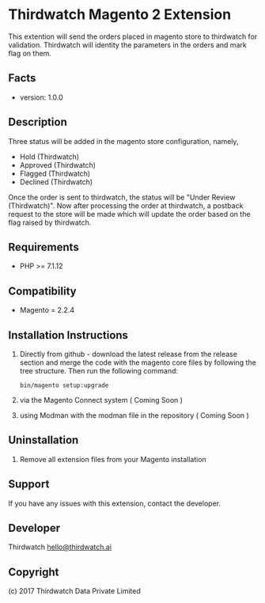 Thirdwatch Magento 2 Extension
=====================
This extention will send the orders placed in magento store to thirdwatch for validation. Thirdwatch will identity the parameters in the orders and mark flag on them.

Facts
-----
- version: 1.0.0

Description
-----------
Three status will be added in the magento store configuration, namely,
- Hold (Thirdwatch)
- Approved (Thirdwatch)
- Flagged (Thirdwatch)
- Declined (Thirdwatch)

Once the order is sent to thirdwatch, the status will be "Under Review (Thirdwatch)". Now after processing the order at thirdwatch, a postback request to the store will be made which will update the order based on the flag raised by thirdwatch.

Requirements
------------
- PHP >= 7.1.12

Compatibility
-------------
- Magento = 2.2.4

Installation Instructions
-------------------------

1. Directly from github - download the latest release from the release section and merge the code with the magento core files by following the tree structure.
Then run the following command:

	``` bin/magento setup:upgrade ```

2. via the Magento Connect system ( Coming Soon )
3. using Modman with the modman file in the repository ( Coming Soon )


Uninstallation
--------------
1. Remove all extension files from your Magento installation

Support
-------
If you have any issues with this extension, contact the developer.

Developer
---------
Thirdwatch
hello@thirdwatch.ai

Copyright
---------
(c) 2017 Thirdwatch Data Private Limited 